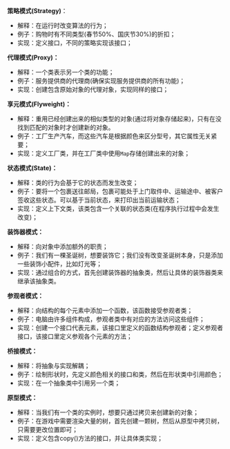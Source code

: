**策略模式(Strategy)**：

* 解释：在运行时改变算法的行为；
* 例子：购物时有不同类型(春节50%、国庆节30%)的折扣；
* 实现：定义接口，不同的策略实现该接口；

**代理模式(Proxy)：**

* 解释：一个类表示另一个类的功能；
* 例子：服务提供商的代理商(确保实现服务提供商的所有功能)；
* 实现：创建包含原始对象的代理对象，实现同样的接口；

**享元模式(Flyweight)：**

* 解释：重用已经创建出来的相似类型的对象(通过将对象存储起来)，只有在没找到匹配的对象时才创建新的对象。
* 例子：工厂生产汽车，而这些汽车是根据颜色来区分型号，其它属性无关紧要；
* 实现：定义工厂类，并在工厂类中使用`Map`存储创建出来的对象；

**状态模式(State)：**

* 解释：类的行为会基于它的状态而发生改变；
* 例子：要将一个包裹送往邮局，包裹可能处于上门取件中、运输途中、被客户签收这些状态。可以基于当前状态，来打印出当前运输状态；
* 实现：定义上下文类，该类包含一个关联的状态类(在程序执行过程中会发生改变)；

**装饰器模式：**

* 解释：向对象中添加额外的职责；
* 例子：我们有一棵圣诞树，想要装饰它；我们没有改变圣诞树本身，只是添加一些装饰小配件，比如灯光等；
* 实现：通过组合的方式，首先创建装饰器的抽象类，然后让具体的装饰器类来继承该抽象类。

**参观者模式：**

* 解释：向结构的每个元素中添加一个函数，该函数接受参观者类；
* 例子：电脑由许多组件构成，参观者类中有对应的方法访问这些组件；
* 实现：创建一个接口代表元素，该接口里定义的函数结构参观者；定义参观者接口，该接口里定义参观各个元素的方法；

**桥接模式：**

* 解释：将抽象与实现解耦；
* 例子：绘制形状时，先定义颜色相关的接口和类，然后在形状类中引用颜色；
* 实现：在一个抽象类中引用另一个类；

**原型模式：**

* 解释：当我们有一个类的实例时，想要只通过拷贝来创建新的对象；
* 例子：在游戏中需要渲染大量的树，首先创建一颗树，然后从原型中拷贝树，只需要更改位置即可；
* 实现：定义包含copy()方法的接口，并让具体类实现；























































